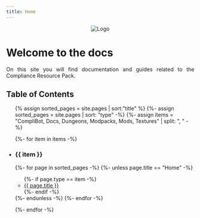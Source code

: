 ```yaml
---
title: Home
---
```

<p align="center">
  <img src="{{ site.baseurl }}/images/logo.png" alt="Logo">
</p>

<h1>Welcome to the docs</h1>
<p align="justify">On this site you will find documentation and guides related to the Compliance Resource Pack.</p>

<div class="table-of-content" style="position: inherit;">

<h2>Table of Contents</h2>
<ul>

{% assign sorted_pages = site.pages | sort:"title" %}
{%- assign sorted_pages = site.pages | sort: "type" -%}
{%- assign items = "CompliBot, Docs, Dungeons, Modpacks, Mods, Textures" | split: ", " -%}

{%- for item in items -%}
<li><h3>{{ item }}</h3></li>

{%- for page in sorted_pages -%}
{%- unless page.title == "Home" -%}
<ul>
{%- if page.type == item -%}
<li><a href="{{ site.baseurl }}{{ page.url }}">{{ page.title }}</a></li>
{%- endif -%}
</ul>
{%- endunless -%}
{%- endfor -%}

{%- endfor -%}
</ul>
</div>